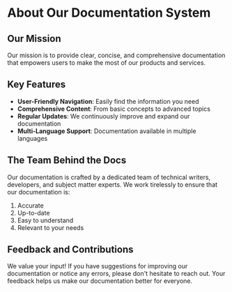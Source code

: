 # About Our Documentation System

## Our Mission

Our mission is to provide clear, concise, and comprehensive documentation that empowers users to make the most of our products and services.

## Key Features

- **User-Friendly Navigation**: Easily find the information you need
- **Comprehensive Content**: From basic concepts to advanced topics
- **Regular Updates**: We continuously improve and expand our documentation
- **Multi-Language Support**: Documentation available in multiple languages

## The Team Behind the Docs

Our documentation is crafted by a dedicated team of technical writers, developers, and subject matter experts. We work tirelessly to ensure that our documentation is:

1. Accurate
2. Up-to-date
3. Easy to understand
4. Relevant to your needs

## Feedback and Contributions

We value your input! If you have suggestions for improving our documentation or notice any errors, please don't hesitate to reach out. Your feedback helps us make our documentation better for everyone.